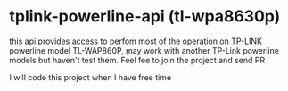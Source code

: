 # tplink-powerline-api (tl-wpa8630p)

this api provides access to perfom most of the operation on TP-LINK powerline model TL-WAP860P, may work with another TP-Link powerline models but haven't test them.
Feel fee to join the project and send PR

I will code this project when I have free time

